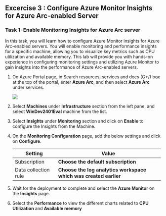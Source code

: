 ## Excercise 3 : Configure Azure Monitor Insights for Azure Arc-enabled Server

### Task 1: Enable Monitoring Insights for Azure Arc server

In this task, you will learn how to configure Azure Monitor insights for Azure Arc-enabled servers. You will enable monitoring and performance insights for a specific machine, allowing you to visualize key metrics such as CPU utilization and available memory. This lab will provide you with hands-on experience in configuring monitoring settings and utilizing Azure Monitor to gain insights into the performance of Azure Arc-enabled servers.

1. On Azure Portal page, in Search resources, services and docs (G+/) box at the top of the portal, enter **Azure Arc**, and then select **Azure Arc** under services.

   ![](../media/image11.png)

1. Select **Machines** under **Infrastructure** section from the left pane, and select **WinDev2401Eval** machine from the list.

1. Select **Insights** under **Monitoring** section and click on **Enable** to configure the Insights from the Machine.

1. On the **Monitoring Configuration** page, add the below settings and click on **Configure**.

      | Setting | Value|
      |----------|--------|
      | Subscription | **Choose the default subscription** |
      | Data collection rule | **Choose the log analytics workspace which was created earlier**|

1. Wait for the deployment to complete and select the **Azure Monitor** on the **Insights** page.

1. Select the **Performance** to view the different charts related to **CPU Utilization** and **Available memory**

